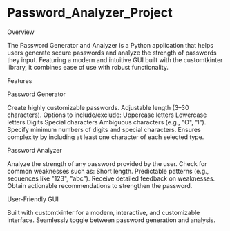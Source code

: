# Password_Analyzer_Project

Overview

The Password Generator and Analyzer is a Python application that helps users generate secure passwords and analyze the strength of passwords they input. Featuring a modern and intuitive GUI built with the customtkinter library, it combines ease of use with robust functionality.

Features

Password Generator

Create highly customizable passwords.
Adjustable length (3–30 characters).
Options to include/exclude:
Uppercase letters
Lowercase letters
Digits
Special characters
Ambiguous characters (e.g., "O", "l").
Specify minimum numbers of digits and special characters.
Ensures complexity by including at least one character of each selected type.

Password Analyzer

Analyze the strength of any password provided by the user.
Check for common weaknesses such as:
Short length.
Predictable patterns (e.g., sequences like "123", "abc").
Receive detailed feedback on weaknesses.
Obtain actionable recommendations to strengthen the password.


User-Friendly GUI

Built with customtkinter for a modern, interactive, and customizable interface.
Seamlessly toggle between password generation and analysis.
